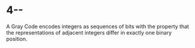 # 4--
A Gray Code encodes integers as sequences of bits with the property that the representations of adjacent integers differ in exactly one binary position.
